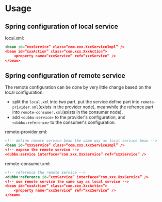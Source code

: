 # Usage

## Spring configuration of local service

local.xml:

```xml
<bean id=“xxxService” class=“com.xxx.XxxServiceImpl” />
<bean id=“xxxAction” class=“com.xxx.XxxAction”>
    <property name=“xxxService” ref=“xxxService” />
</bean>
```

## Spring configuration of remote service

The remote configuration can be done by very little change based on the local configuration:

* split the `local.xml` into two part, put the service define part into `remote-privider.xml`(exists in the provider node), meanwhile the refrence part into `remote-consumer.xml`(exists in the consumer node).
* add `<dubbo:service>` to the provider's configuration, and `<dubbo:reference>` to the consumer's configuration.

remote-provider.xml:

```xml
<!-- define remote service bean the same way as local service bean -->
<bean id=“xxxService” class=“com.xxx.XxxServiceImpl” /> 
<!-- expose the remote service -->
<dubbo:service interface=“com.xxx.XxxService” ref=“xxxService” /> 
```

remote-consumer.xml:

```xml
<!-- reference the remote service -->
<dubbo:reference id=“xxxService” interface=“com.xxx.XxxService” />
<!-- use remote service the same say as local service -->
<bean id=“xxxAction” class=“com.xxx.XxxAction”> 
    <property name=“xxxService” ref=“xxxService” />
</bean>
```
